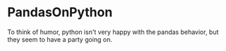 # PandasOnPython
To think of humor, python isn't very happy with the pandas behavior, but they seem to have a party going on.
